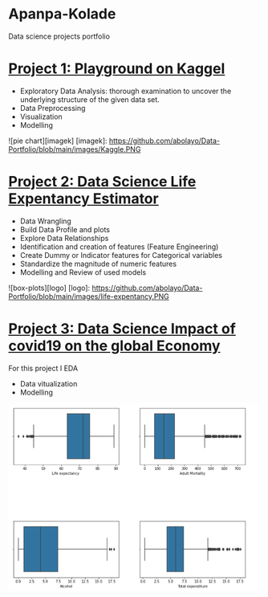 # Apanpa-Kolade
Data science projects portfolio
# [Project 1: Playground on Kaggel](https://github.com/abolayo/DScience/blob/master/kaggel/tabular-playground-series-jan2022.ipynb)
* Exploratory Data Analysis: thorough examination to uncover the underlying structure of the given data set.
* Data Preprocessing
* Visualization
* Modelling 

![pie chart][imagek]
[imagek]: https://github.com/abolayo/Data-Portfolio/blob/main/images/Kaggle.PNG

# [Project 2: Data Science Life Expentancy Estimator](https://github.com/abolayo/DScience/blob/master/life-expectancy/life_expectancy_demo.ipynb)
* Data Wrangling
* Build Data Profile and plots
* Explore Data Relationships
* Identification and creation of features (Feature Engineering)
* Create Dummy or Indicator features for Categorical variables
* Standardize the magnitude of numeric features
* Modelling and Review of used models

 ![box-plots][logo]
 [logo]: https://github.com/abolayo/Data-Portfolio/blob/main/images/life-expentancy.PNG
 
# [Project 3: Data Science Impact of covid19 on the global Economy](https://github.com/HDSC-21/covid19-on-the-global-economy/blob/main/Image/EDA.ipynb)
For this project I EDA
* Data vitualization
* Modelling

 ![second image](https://github.com/abolayo/Data-Portfolio/blob/main/images/life-expentancy.PNG)
